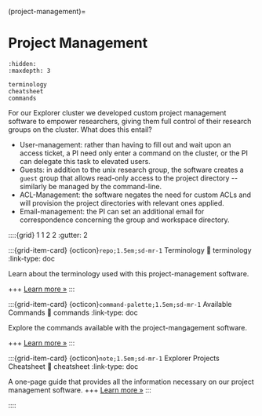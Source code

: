 (project-management)=
# Project Management

```{toctree}
:hidden:
:maxdepth: 3

terminology
cheatsheet
commands
```

For our Explorer cluster we developed custom project management software to empower researchers, giving them full control of their research groups on the cluster. What does this entail?

* User-management: rather than having to fill out and wait upon an access ticket, a PI need only enter a command on the cluster, or the PI can delegate this task to elevated users.
* Guests: in addition to the unix research group, the software creates a `guest` group that allows read-only access to the project directory -- similarly be managed by the command-line.
* ACL-Management: the software negates the need for custom ACLs and will provision the project directories with relevant ones applied.
* Email-management: the PI can set an additional email for correspondence concerning the group and workspace directory.

::::{grid} 1 1 2 2
:gutter: 2

:::{grid-item-card} {octicon}`repo;1.5em;sd-mr-1` Terminology
:link: terminology
:link-type: doc

Learn about the terminology used with this project-management software.

+++
[Learn more »](terminology)
:::

:::{grid-item-card} {octicon}`command-palette;1.5em;sd-mr-1` Available Commands
:link: commands
:link-type: doc

Explore the commands available with the project-mangagement software.

+++
[Learn more »](commands)
:::

:::{grid-item-card} {octicon}`note;1.5em;sd-mr-1` Explorer Projects Cheatsheet
:link: cheatsheet
:link-type: doc

A one-page guide that provides all the information necessary on our project management software.
+++
[Learn more »](cheatsheet)
:::

::::
